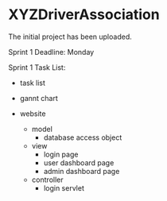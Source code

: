 # XYZDriverAssociation

The initial project has been uploaded.

Sprint 1 Deadline: Monday

Sprint 1 Task List:
- task list
- gannt chart

- website
  - model
    - database access object
  - view
    - login page
    - user dashboard page
    - admin dashboard page
  - controller
    - login servlet
